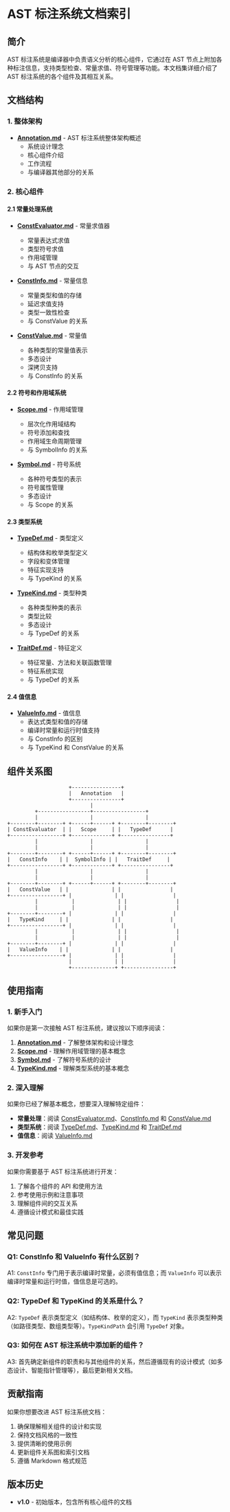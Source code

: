 # AST 标注系统文档索引

## 简介

AST 标注系统是编译器中负责语义分析的核心组件，它通过在 AST 节点上附加各种标注信息，支持类型检查、常量求值、符号管理等功能。本文档集详细介绍了 AST 标注系统的各个组件及其相互关系。

## 文档结构

### 1. 整体架构

- **[Annotation.md](Annotation.md)** - AST 标注系统整体架构概述
  - 系统设计理念
  - 核心组件介绍
  - 工作流程
  - 与编译器其他部分的关系

### 2. 核心组件

#### 2.1 常量处理系统

- **[ConstEvaluator.md](ConstEvaluator.md)** - 常量求值器
  - 常量表达式求值
  - 类型符号求值
  - 作用域管理
  - 与 AST 节点的交互

- **[ConstInfo.md](ConstInfo.md)** - 常量信息
  - 常量类型和值的存储
  - 延迟求值支持
  - 类型一致性检查
  - 与 ConstValue 的关系

- **[ConstValue.md](ConstValue.md)** - 常量值
  - 各种类型的常量值表示
  - 多态设计
  - 深拷贝支持
  - 与 ConstInfo 的关系

#### 2.2 符号和作用域系统

- **[Scope.md](Scope.md)** - 作用域管理
  - 层次化作用域结构
  - 符号添加和查找
  - 作用域生命周期管理
  - 与 SymbolInfo 的关系

- **[Symbol.md](Symbol.md)** - 符号系统
  - 各种符号类型的表示
  - 符号属性管理
  - 多态设计
  - 与 Scope 的关系

#### 2.3 类型系统

- **[TypeDef.md](TypeDef.md)** - 类型定义
  - 结构体和枚举类型定义
  - 字段和变体管理
  - 特征实现支持
  - 与 TypeKind 的关系

- **[TypeKind.md](TypeKind.md)** - 类型种类
  - 各种类型种类的表示
  - 类型比较
  - 多态设计
  - 与 TypeDef 的关系

- **[TraitDef.md](TraitDef.md)** - 特征定义
  - 特征常量、方法和关联函数管理
  - 特征系统实现
  - 与 TypeDef 的关系

#### 2.4 值信息

- **[ValueInfo.md](ValueInfo.md)** - 值信息
  - 表达式类型和值的存储
  - 编译时常量和运行时值支持
  - 与 ConstInfo 的区别
  - 与 TypeKind 和 ConstValue 的关系

## 组件关系图

```
                    +----------------+
                    |   Annotation   |
                    +----------------+
                           |
         +-----------------+-----------------+
         |                 |                 |
+--------+--------+ +------+------+ +--------+--------+
| ConstEvaluator  | |   Scope     | |   TypeDef      |
+-----------------+ +-------------+ +----------------+
         |                 |                 |
         |                 |                 |
+--------+--------+ +------+------+ +--------+--------+
|   ConstInfo    | |  SymbolInfo | |   TraitDef     |
+-----------------+ +-------------+ +----------------+
         |                 |                 |
         |                 |                 |
+--------+--------+ +------+------+ +--------+--------+
|   ConstValue   | |              | |                |
+-----------------+ |              | |                |
         |           |              | |                |
         |           |              | |                |
+--------+--------+ |              | |                |
|   TypeKind     | |              | |                |
+-----------------+ |              | |                |
         |           |              | |                |
         |           |              | |                |
+--------+--------+ |              | |                |
|   ValueInfo    | |              | |                |
+-----------------+ |              | |                |
                    |              | |                |
                    +--------------+ +----------------+
```

## 使用指南

### 1. 新手入门

如果你是第一次接触 AST 标注系统，建议按以下顺序阅读：

1. **[Annotation.md](Annotation.md)** - 了解整体架构和设计理念
2. **[Scope.md](Scope.md)** - 理解作用域管理的基本概念
3. **[Symbol.md](Symbol.md)** - 了解符号系统的设计
4. **[TypeKind.md](TypeKind.md)** - 理解类型系统的基本概念

### 2. 深入理解

如果你已经了解基本概念，想要深入理解特定组件：

- **常量处理**：阅读 [ConstEvaluator.md](ConstEvaluator.md)、[ConstInfo.md](ConstInfo.md) 和 [ConstValue.md](ConstValue.md)
- **类型系统**：阅读 [TypeDef.md](TypeDef.md)、[TypeKind.md](TypeKind.md) 和 [TraitDef.md](TraitDef.md)
- **值信息**：阅读 [ValueInfo.md](ValueInfo.md)

### 3. 开发参考

如果你需要基于 AST 标注系统进行开发：

1. 了解各个组件的 API 和使用方法
2. 参考使用示例和注意事项
3. 理解组件间的交互关系
4. 遵循设计模式和最佳实践

## 常见问题

### Q1: ConstInfo 和 ValueInfo 有什么区别？

A1: `ConstInfo` 专门用于表示编译时常量，必须有值信息；而 `ValueInfo` 可以表示编译时常量和运行时值，值信息是可选的。

### Q2: TypeDef 和 TypeKind 的关系是什么？

A2: `TypeDef` 表示类型定义（如结构体、枚举的定义），而 `TypeKind` 表示类型种类（如路径类型、数组类型等）。`TypeKindPath` 会引用 `TypeDef` 对象。

### Q3: 如何在 AST 标注系统中添加新的组件？

A3: 首先确定新组件的职责和与其他组件的关系，然后遵循现有的设计模式（如多态设计、智能指针管理等），最后更新相关文档。

## 贡献指南

如果你想要改进 AST 标注系统文档：

1. 确保理解相关组件的设计和实现
2. 保持文档风格的一致性
3. 提供清晰的使用示例
4. 更新组件关系图和索引文档
5. 遵循 Markdown 格式规范

## 版本历史

- **v1.0** - 初始版本，包含所有核心组件的文档